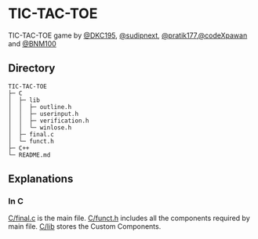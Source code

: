 # TIC-TAC-TOE
TIC-TAC-TOE game by [@DKC195](https://github.com/DKC195), [@sudipnext](https://github.com/sudipnext), [@pratik177](https://github.com/Pratik177),[@codeXpawan](https://github.com/codeXpawan) and [@BNM100](https://github.com/BNM100)

## Directory
```
TIC-TAC-TOE              
├─ C                     
│  ├─ lib                
│  │  ├─ outline.h       
│  │  ├─ userinput.h     
│  │  ├─ verification.h  
│  │  └─ winlose.h       
│  ├─ final.c            
│  └─ funct.h            
├─ C++                   
└─ README.md             

```

## Explanations
### In C
[C/final.c](./C/final.c) is the main file.
[C/funct.h](./C/funct.h) includes all the components required by main file.
[C/lib](./C/lib/) stores the Custom Components.
